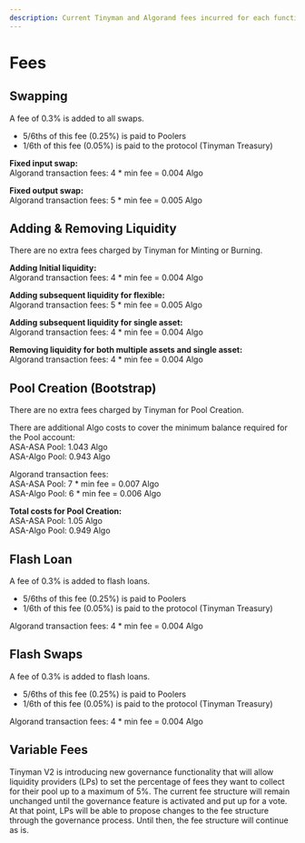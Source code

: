 ```yaml
---
description: Current Tinyman and Algorand fees incurred for each function
---
```


# Fees

## Swapping

A fee of 0.3% is added to all swaps.&#x20;

* 5/6ths of this fee (0.25%) is paid to Poolers
* 1/6th of this fee (0.05%) is paid to the protocol (Tinyman Treasury)

**Fixed input swap:**\
Algorand transaction fees: 4 \* min fee = 0.004 Algo

**Fixed output swap:**\
Algorand transaction fees: 5 \* min fee = 0.005 Algo

## Adding & Removing Liquidity

There are no extra fees charged by Tinyman for Minting or Burning.

**Adding Initial liquidity:**\
Algorand transaction fees: 4 \* min fee = 0.004 Algo

**Adding subsequent liquidity for flexible:**\
Algorand transaction fees: 5 \* min fee = 0.005 Algo

**Adding subsequent liquidity for single asset:**\
Algorand transaction fees: 4 \* min fee = 0.004 Algo

**Removing liquidity for both multiple assets and single asset:**\
Algorand transaction fees: 4 \* min fee = 0.004 Algo

## Pool Creation (Bootstrap)

There are no extra fees charged by Tinyman for Pool Creation.

There are additional Algo costs to cover the minimum balance required for the Pool account:\
ASA-ASA Pool: 1.043 Algo\
ASA-Algo Pool: 0.943 Algo

Algorand transaction fees: \
ASA-ASA Pool: 7 \* min fee = 0.007 Algo\
ASA-Algo Pool: 6 \* min fee = 0.006 Algo

**Total costs for Pool Creation:**\
ASA-ASA Pool: 1.05 Algo\
ASA-Algo Pool: 0.949 Algo

## Flash Loan

A fee of 0.3% is added to flash loans.&#x20;

* 5/6ths of this fee (0.25%) is paid to Poolers
* 1/6th of this fee (0.05%) is paid to the protocol (Tinyman Treasury)

Algorand transaction fees: 4 \* min fee = 0.004 Algo

## Flash Swaps

A fee of 0.3% is added to flash loans.&#x20;

* 5/6ths of this fee (0.25%) is paid to Poolers
* 1/6th of this fee (0.05%) is paid to the protocol (Tinyman Treasury)

Algorand transaction fees: 4 \* min fee = 0.004 Algo

## Variable Fees

Tinyman V2 is introducing new governance functionality that will allow liquidity providers (LPs) to set the percentage of fees they want to collect for their pool up to a maximum of 5%. The current fee structure will remain unchanged until the governance feature is activated and put up for a vote. At that point, LPs will be able to propose changes to the fee structure through the governance process. Until then, the fee structure will continue as is.&#x20;
